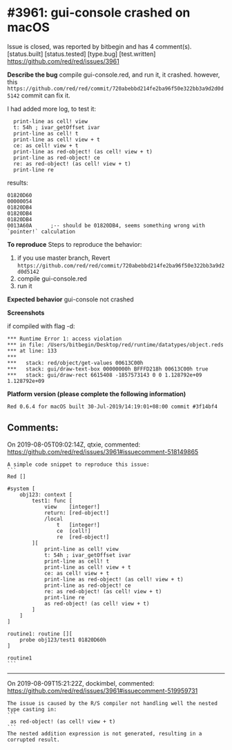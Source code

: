 
#3961: gui-console crashed on macOS
================================================================================
Issue is closed, was reported by bitbegin and has 4 comment(s).
[status.built] [status.tested] [type.bug] [test.written]
<https://github.com/red/red/issues/3961>

**Describe the bug**
compile gui-console.red, and run it, it crashed. however, this `https://github.com/red/red/commit/720abebbd214fe2ba96f50e322bb3a9d2d0d5142` commit can fix it.  

I had added more log, to test it:

```
  print-line as cell! view
  t: 54h ; ivar_getOffset ivar
  print-line as cell! t
  print-line as cell! view + t
  ce: as cell! view + t
  print-line as red-object! (as cell! view + t)
  print-line as red-object! ce
  re: as red-object! (as cell! view + t)
  print-line re
```

results:

```
01820D60
00000054
01820DB4
01820DB4
01820DB4
0013A60A      ;-- should be 01820DB4, seems something wrong with `pointer!` calculation
```

**To reproduce**
Steps to reproduce the behavior:
1. if you use master branch, Revert `https://github.com/red/red/commit/720abebbd214fe2ba96f50e322bb3a9d2d0d5142` 
2. compile gui-console.red
3. run it

**Expected behavior**
gui-console not crashed


**Screenshots**

if compiled with flag -d:

```
*** Runtime Error 1: access violation
*** in file: /Users/bitbegin/Desktop/red/runtime/datatypes/object.reds
*** at line: 133
***
***   stack: red/object/get-values 00613C00h
***   stack: gui/draw-text-box 00000000h BFFFD218h 00613C00h true
***   stack: gui/draw-rect 6615408 -1857573143 0 0 1.128792e+09 1.128792e+09
```

**Platform version (please complete the following information)**
```
Red 0.6.4 for macOS built 30-Jul-2019/14:19:01+08:00 commit #3f14bf4
```



Comments:
--------------------------------------------------------------------------------

On 2019-08-05T09:02:14Z, qtxie, commented:
<https://github.com/red/red/issues/3961#issuecomment-518149865>

    A simple code snippet to reproduce this issue:
    ```
    Red []  
    
    #system [
        obj123: context [
            test1: func [
                view    [integer!]
                return: [red-object!]
                /local
                    t   [integer!]
                    ce  [cell!]
                    re  [red-object!]
            ][
                print-line as cell! view
                t: 54h ; ivar_getOffset ivar
                print-line as cell! t
                print-line as cell! view + t
                ce: as cell! view + t
                print-line as red-object! (as cell! view + t)
                print-line as red-object! ce
                re: as red-object! (as cell! view + t)
                print-line re
                as red-object! (as cell! view + t)
            ]
        ]
    ]
    
    routine1: routine [][
        probe obj123/test1 01820D60h
    ]
    
    routine1
    ```

--------------------------------------------------------------------------------

On 2019-08-09T15:21:22Z, dockimbel, commented:
<https://github.com/red/red/issues/3961#issuecomment-519959731>

    The issue is caused by the R/S compiler not handling well the nested type casting in:
    ```
     as red-object! (as cell! view + t)
    ```
    The nested addition expression is not generated, resulting in a corrupted result.
    

